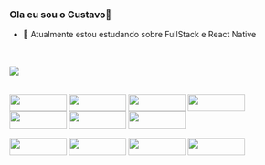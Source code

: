 ### Ola eu sou o Gustavo👋
- 🔭 Atualmente estou estudando sobre FullStack e React Native
</br>
</br>  
<div>
  <img height:"130em" src="https://github-readme-stats.vercel.app/api?username=gustavodoliveira&show_icons=true&theme=jolly&count_private=true" />
  <img height:"110em" style="margin-left: 1000em"src="https://github-readme-stats.vercel.app/api/top-langs/?username=gustavodoliveira&theme=jolly&layout=compact"/>
</div>

<div style="display: inline_block"></br>
  <img align="center" height="30" width="100" src="https://img.shields.io/badge/JavaScript-F7DF1E?style=for-the-badge&logo=javascript&logoColor=black" />
  <img align="center" height="30" width="100" src="https://img.shields.io/badge/Node.js-43853D?style=for-the-badge&logo=node.js&logoColor=white" />
  <img align="center" height="30" width="100" src="https://img.shields.io/badge/TypeScript-007ACC?style=for-the-badge&logo=typescript&logoColor=white" />
  <img align="center" height="30" width="100" src="https://img.shields.io/badge/CSS3-1572B6?style=for-the-badge&logo=css3&logoColor=white" />
  <img align="center" height="30" width="100" src="https://img.shields.io/badge/Sass-CC6699?style=for-the-badge&logo=sass&logoColor=white" />
<img align="center" height="30" width="100" src="https://img.shields.io/badge/React-20232A?style=for-the-badge&logo=react&logoColor=61DAF" />
<img align="center" height="30" width="100" src="https://img.shields.io/badge/React_Native-20232A?style=for-the-badge&logo=react&logoColor=61DAFB" />
</div>
&nbsp;
<div style="display: inline_block">
  <img align="center" height="30" width="100" src="https://img.shields.io/badge/MongoDB-4EA94B?style=for-the-badge&logo=mongodb&logoColor=white" />
  <img align="center" height="30" width="100" src="https://img.shields.io/badge/styled--components-DB7093?style=for-the-badge&logo=styled-components&logoColor=white" />
  <img align="center" height="30" width="100" src="https://img.shields.io/badge/Redux-593D88?style=for-the-badge&logo=redux&logoColor=white" />
<img align="center" height="30" width="100" src="https://img.shields.io/badge/MySQL-00000F?style=for-the-badge&logo=mysql&logoColor=white" />
</div>




<!--
**Gustavodoliveira/Gustavodoliveira** is a ✨ _special_ ✨ repository because its `README.md` (this file) appears on your GitHub profile.

Here are some ideas to get you started:


- 🌱 I’m currently learning ...
- 👯 I’m looking to collaborate on ...
- 🤔 I’m looking for help with ...
- 💬 Ask me about ...
- 📫 How to reach me: ...
- 😄 Pronouns: ...
- ⚡ Fun fact: ...
-->
